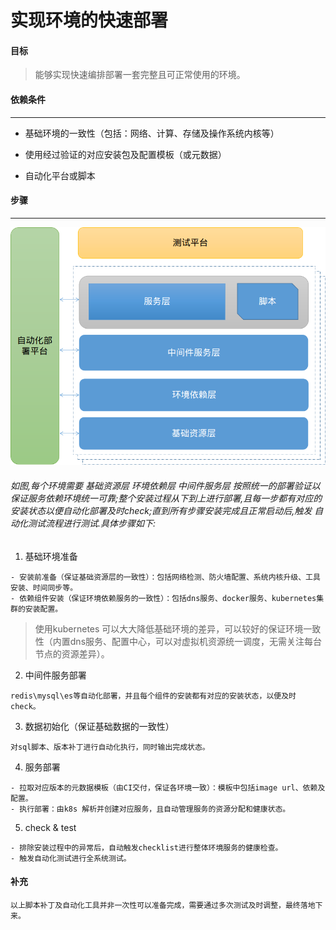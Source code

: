 # 实现环境的快速部署

#### 目标

> 能够实现快速编排部署一套完整且可正常使用的环境。

#### 依赖条件

---

* 基础环境的一致性（包括：网络、计算、存储及操作系统内核等）

* 使用经过验证的对应安装包及配置模板（或元数据）

* 自动化平台或脚本

#### 步骤

---

![](/assets/deploy.png)

###### 如图,每个环境需要 基础资源层 环境依赖层 中间件服务层 按照统一的部署验证以保证服务依赖环境统一可靠;整个安装过程从下到上进行部署,且每一步都有对应的安装状态以便自动化部署及时check;直到所有步骤安装完成且正常启动后,触发 自动化测试流程进行测试.具体步骤如下:

1. 基础环境准备

```
- 安装前准备（保证基础资源层的一致性）：包括网络检测、防火墙配置、系统内核升级、工具安装、时间同步等。
- 依赖组件安装（保证环境依赖服务的一致性）：包括dns服务、docker服务、kubernetes集群的安装配置。
```

> 使用kubernetes 可以大大降低基础环境的差异，可以较好的保证环境一致性（内置dns服务、配置中心，可以对虚拟机资源统一调度，无需关注每台节点的资源差异）。

  2. 中间件服务部署

```
redis\mysql\es等自动化部署，并且每个组件的安装都有对应的安装状态，以便及时check。
```

   3. 数据初始化（保证基础数据的一致性）

```
对sql脚本、版本补丁进行自动化执行，同时输出完成状态。
```

  4. 服务部署

```
- 拉取对应版本的元数据模板（由CI交付，保证各环境一致）：模板中包括image url、依赖及配置。
- 执行部署：由k8s 解析并创建对应服务，且自动管理服务的资源分配和健康状态。
```

 5. check & test

```
- 排除安装过程中的异常后，自动触发checklist进行整体环境服务的健康检查。
- 触发自动化测试进行全系统测试。
```

#### 补充

```
以上脚本补丁及自动化工具并非一次性可以准备完成，需要通过多次测试及时调整，最终落地下来。
```



